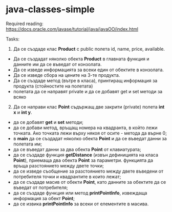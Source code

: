 # java-classes-simple

Required reading:
https://docs.oracle.com/javase/tutorial/java/javaOO/index.html

Tasks:

1. Да се създаде клас **Product** с public полета id, name, price, available.
 - Да се създадат няколко обекта **Product** в главната функция и данните им да се въведат от конзолата.
 - Да се изведе информацията за всеки един от обектите в конзолата.
 - Да се изведе сбора на цените на 3-те продукта.   
 - Да се създаде метод (вътре в класа), принтиращ информация за продукта (стойностите на полетата)
 - полетата да се направят private и да се добавят get и set методи за всяко
 
 
 
 
 2. Да се направи клас **Point** съдържащ две закрити (private) полета **int x** и **int y**.
 - да се добавят **get** и **set** методи;
 - да се добави метод, връщащ номера на квадранта, в който лежи точката. Ако точката лежи върху някоя от осите - метода да върне 0;
 - в **main** да се създадат няколко обекта **Point** и да се въведат данни за полетата им;
 - да се въведат данни за два обекта **Point** от клавиатурата;
 - да се създаде функция **getDistance** (извън дефиницията на класа **Point**), приемаща два обекта **Point** за параметри.
      функцията да връща разстоянието между двете точки;
 - да се изведе съобщение за разстоянието между двете въведени от потребителя точки и квадрантите в които лежат;
 - да се създаде масив от обекти **Point**, като данните за обектите да се въведат от потребителя;
 - да се създаде функция или метод **printPointInfo**, извеждаща информация за обект **Point**;
 - да се извика **printPointInfo** за всеки от елементите в масива.
